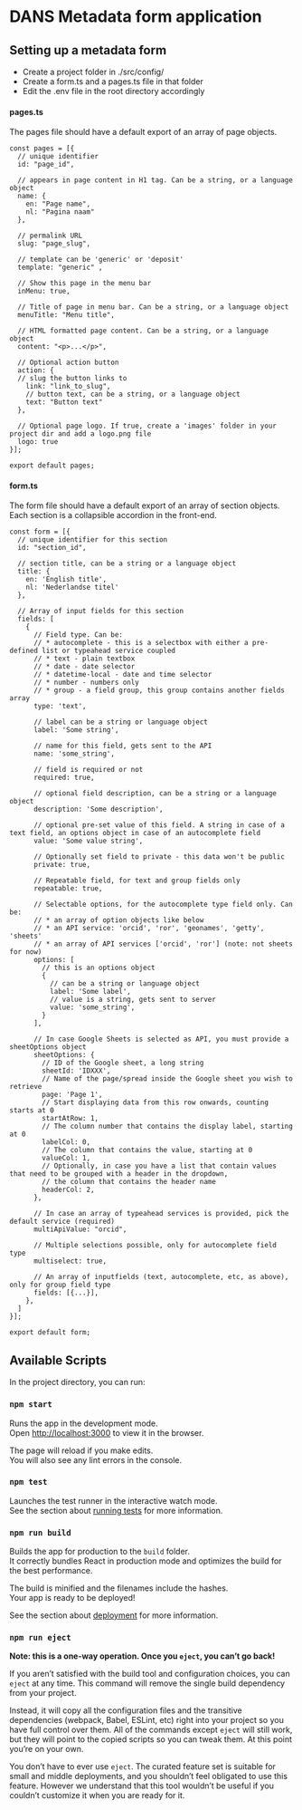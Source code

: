 # DANS Metadata form application

## Setting up a metadata form

 - Create a project folder in ./src/config/
 - Create a form.ts and a pages.ts file in that folder
 - Edit the .env file in the root directory accordingly

#### pages.ts
The pages file should have a default export of an array of page objects.

    const pages = [{
      // unique identifier
      id: "page_id",
      
      // appears in page content in H1 tag. Can be a string, or a language object
      name: {
        en: "Page name",
        nl: "Pagina naam"
      },
    
      // permalink URL
      slug: "page_slug",
      
      // template can be 'generic' or 'deposit'
      template: "generic" ,
      
      // Show this page in the menu bar
      inMenu: true,
      
      // Title of page in menu bar. Can be a string, or a language object
      menuTitle: "Menu title",
      
      // HTML formatted page content. Can be a string, or a language object
      content: "<p>...</p>",
      
      // Optional action button
      action: {
      // slug the button links to
        link: "link_to_slug",
        // button text, can be a string, or a language object
        text: "Button text"
      },
      
      // Optional page logo. If true, create a 'images' folder in your project dir and add a logo.png file
      logo: true
    }];
    
    export default pages;

#### form.ts
The form file should have a default export of an array of section objects. Each section is a collapsible accordion in the front-end.

    const form = [{
      // unique identifier for this section
      id: "section_id",
    
      // section title, can be a string or a language object
      title: {
        en: 'English title',
        nl: 'Nederlandse titel'
      },
    
      // Array of input fields for this section
      fields: [
        {
          // Field type. Can be:
          // * autocomplete - this is a selectbox with either a pre-defined list or typeahead service coupled
          // * text - plain textbox
          // * date - date selector
          // * datetime-local - date and time selector
          // * number - numbers only
          // * group - a field group, this group contains another fields array
          type: 'text',
    
          // label can be a string or language object
          label: 'Some string',
    
          // name for this field, gets sent to the API
          name: 'some_string',
    
          // field is required or not
          required: true,
    
          // optional field description, can be a string or a language object
          description: 'Some description',
    
          // optional pre-set value of this field. A string in case of a text field, an options object in case of an autocomplete field
          value: 'Some value string',
    
          // Optionally set field to private - this data won't be public
          private: true,
    
          // Repeatable field, for text and group fields only
          repeatable: true,
    
          // Selectable options, for the autocomplete type field only. Can be:
          // * an array of option objects like below
          // * an API service: 'orcid', 'ror', 'geonames', 'getty', 'sheets'
          // * an array of API services ['orcid', 'ror'] (note: not sheets for now)
          options: [
            // this is an options object
            { 
              // can be a string or language object
              label: 'Some label',
              // value is a string, gets sent to server
              value: 'some_string',
            }
          ],
          
          // In case Google Sheets is selected as API, you must provide a sheetOptions object
          sheetOptions: {
            // ID of the Google sheet, a long string
            sheetId: 'IDXXX',
            // Name of the page/spread inside the Google sheet you wish to retrieve
            page: 'Page 1',
            // Start displaying data from this row onwards, counting starts at 0
            startAtRow: 1,
            // The column number that contains the display label, starting at 0
            labelCol: 0, 
            // The column that contains the value, starting at 0
            valueCol: 1,
            // Optionally, in case you have a list that contain values that need to be grouped with a header in the dropdown,
            // the column that contains the header name
            headerCol: 2,
          },
    
          // In case an array of typeahead services is provided, pick the default service (required)
          multiApiValue: "orcid",
    
          // Multiple selections possible, only for autocomplete field type
          multiselect: true,
    
          // An array of inputfields (text, autocomplete, etc, as above), only for group field type
          fields: [{...}],
        },
      ]
    }];
    
    export default form;

## Available Scripts
In the project directory, you can run:

### `npm start`
Runs the app in the development mode.\
Open [http://localhost:3000](http://localhost:3000) to view it in the browser.

The page will reload if you make edits.\
You will also see any lint errors in the console.

### `npm test`
Launches the test runner in the interactive watch mode.\
See the section about [running tests](https://facebook.github.io/create-react-app/docs/running-tests) for more information.

### `npm run build`
Builds the app for production to the `build` folder.\
It correctly bundles React in production mode and optimizes the build for the best performance.

The build is minified and the filenames include the hashes.\
Your app is ready to be deployed!

See the section about [deployment](https://facebook.github.io/create-react-app/docs/deployment) for more information.

### `npm run eject`
**Note: this is a one-way operation. Once you `eject`, you can’t go back!**

If you aren’t satisfied with the build tool and configuration choices, you can `eject` at any time. This command will remove the single build dependency from your project.

Instead, it will copy all the configuration files and the transitive dependencies (webpack, Babel, ESLint, etc) right into your project so you have full control over them. All of the commands except `eject` will still work, but they will point to the copied scripts so you can tweak them. At this point you’re on your own.

You don’t have to ever use `eject`. The curated feature set is suitable for small and middle deployments, and you shouldn’t feel obligated to use this feature. However we understand that this tool wouldn’t be useful if you couldn’t customize it when you are ready for it.